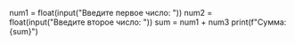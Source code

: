 num1 = float(input("Введите первое число: "))
num2 = float(input("Введите второе число: "))
sum = num1 + num3
print(f"Сумма: {sum}")
>
